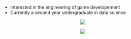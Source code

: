 - Interested in the engineering of game developement
- Currently a second year undergraduate in data science

<div align=center>
<p align="center">
    <img src="https://skillicons.dev/icons?i=cpp,cs,py,lua,md,latex,git" />
</p>
</div>

<div align=center>
<p align="center">
    <img src="https://skillicons.dev/icons?i=unreal,unity,godot,obsidian,vscode,visualstudio,anaconda" />
</p>
</div>

<!-- StatsCards
[![](https://github-readme-stats.vercel.app/api?username=WhythZ&show_icons=true&theme=tokyonight)](https://github.com/WhythZ)
-->

<!-- Badges
[![bilibili](https://img.shields.io/badge/Video-Bilibili-blue)](https://space.bilibili.com/25804487)

![](https://img.shields.io/badge/AA-aa-yellow) 
![](https://img.shields.io/badge/BB-bb-red) 
![](https://img.shields.io/badge/CC-cc-green)
-->

<!-- Emojis: https://gitmoji.dev/
🤖👀⚡😄📫💬🤔👯🔭🌱👋
-->


